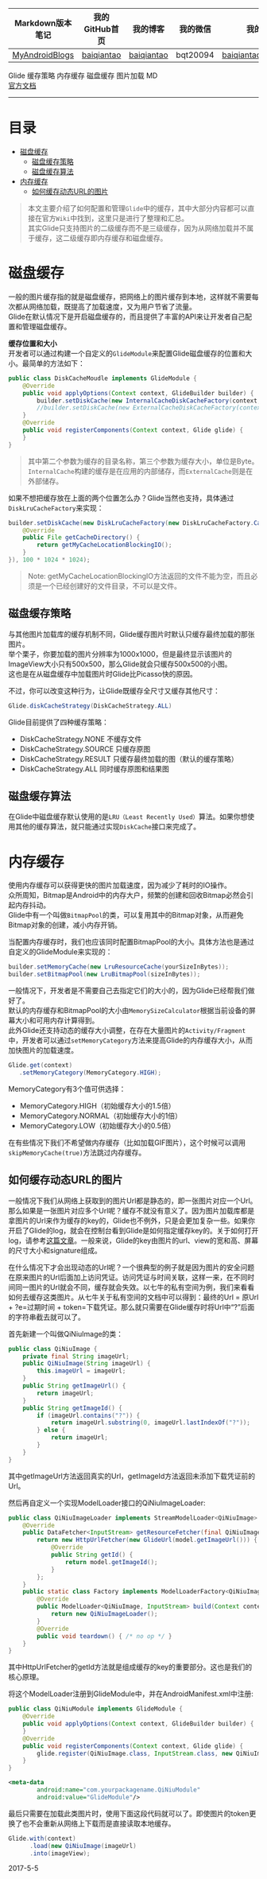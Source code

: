 | Markdown版本笔记 | 我的GitHub首页 | 我的博客 | 我的微信 | 我的邮箱 |  
| :------------: | :------------: | :------------: | :------------: | :------------: |  
| [MyAndroidBlogs][Markdown] | [baiqiantao][GitHub] | [baiqiantao][博客] | bqt20094 | baiqiantao@sina.com |  
  
[Markdown]:https://github.com/baiqiantao/MyAndroidBlogs  
[GitHub]:https://github.com/baiqiantao  
[博客]:http://www.cnblogs.com/baiqiantao/  
  
Glide 缓存策略 内存缓存 磁盘缓存 图片加载 MD    
[官方文档](https://github.com/bumptech/glide/wiki/Caching-and-Cache-Invalidation)    
***  
目录  
===  

- [磁盘缓存](#磁盘缓存)
	- [磁盘缓存策略](#磁盘缓存策略)
	- [磁盘缓存算法](#磁盘缓存算法)
- [内存缓存](#内存缓存)
	- [如何缓存动态URL的图片](#如何缓存动态url的图片)
  
> 本文主要介绍了如何配置和管理`Glide`中的缓存，其中大部分内容都可以直接在官方`Wiki`中找到，这里只是进行了整理和汇总。    
> 其实Glide只支持图片的二级缓存而不是三级缓存，因为从网络加载并不属于缓存，这二级缓存即内存缓存和磁盘缓存。    
  
# 磁盘缓存  
一般的图片缓存指的就是磁盘缓存，把网络上的图片缓存到本地，这样就不需要每次都从网络加载，既提高了加载速度，又为用户节省了流量。    
Glide在默认情况下是开启磁盘缓存的，而且提供了丰富的API来让开发者自己配置和管理磁盘缓存。  
  
**缓存位置和大小**    
开发者可以通过构建一个自定义的`GlideModule`来配置Glide磁盘缓存的位置和大小。最简单的方法如下：  
```java  
public class DiskCacheMoudle implements GlideModule {  
    @Override  
    public void applyOptions(Context context, GlideBuilder builder) {  
        builder.setDiskCache(new InternalCacheDiskCacheFactory(context, "glide_cache", 100 * 1024 * 1024));  
        //builder.setDiskCache(new ExternalCacheDiskCacheFactory(context, "glide_cache", 100 * 1024 * 1024));  
    }  
    @Override  
    public void registerComponents(Context context, Glide glide) {  
    }  
}  
```  
  
> 其中第二个参数为缓存的目录名称，第三个参数为缓存大小，单位是Byte。  
> `InternalCache`构建的缓存是在应用的内部储存，而`ExternalCache`则是在外部储存。  
  
如果不想把缓存放在上面的两个位置怎么办？Glide当然也支持，具体通过`DiskLruCacheFactory`来实现：  
```java  
builder.setDiskCache(new DiskLruCacheFactory(new DiskLruCacheFactory.CacheDirectoryGetter() {  
    @Override  
    public File getCacheDirectory() {  
        return getMyCacheLocationBlockingIO();  
    }  
}), 100 * 1024 * 1024);  
```  
  
> Note: getMyCacheLocationBlockingIO方法返回的文件不能为空，而且必须是一个已经创建好的文件目录，不可以是文件。  
  
## 磁盘缓存策略  
与其他图片加载库的缓存机制不同，Glide缓存图片时默认只缓存最终加载的那张图片。    
举个栗子，你要加载的图片分辨率为1000x1000，但是最终显示该图片的ImageView大小只有500x500，那么Glide就会只缓存500x500的小图。    
这也是在从磁盘缓存中加载图片时Glide比Picasso快的原因。    
  
不过，你可以改变这种行为，让Glide既缓存全尺寸又缓存其他尺寸：  
```java  
Glide.diskCacheStrategy(DiskCacheStrategy.ALL)  
```  
  
Glide目前提供了四种缓存策略：  
- DiskCacheStrategy.NONE  不缓存文件  
- DiskCacheStrategy.SOURCE  只缓存原图  
- DiskCacheStrategy.RESULT  只缓存最终加载的图（默认的缓存策略）  
- DiskCacheStrategy.ALL  同时缓存原图和结果图  
  
## 磁盘缓存算法  
在Glide中磁盘缓存默认使用的是`LRU（Least Recently Used）`算法。如果你想使用其他的缓存算法，就只能通过实现`DiskCache`接口来完成了。  
  
# 内存缓存  
使用内存缓存可以获得更快的图片加载速度，因为减少了耗时的IO操作。    
众所周知，Bitmap是Android中的内存大户，频繁的创建和回收Bitmap必然会引起内存抖动。    
Glide中有一个叫做`BitmapPool`的类，可以复用其中的Bitmap对象，从而避免Bitmap对象的创建，减小内存开销。  
  
当配置内存缓存时，我们也应该同时配置BitmapPool的大小。具体方法也是通过自定义的GlideModule来实现的：  
```java  
builder.setMemoryCache(new LruResourceCache(yourSizeInBytes));  
builder.setBitmapPool(new LruBitmapPool(sizeInBytes));  
```  
  
一般情况下，开发者是不需要自己去指定它们的大小的，因为Glide已经帮我们做好了。    
默认的内存缓存和BitmapPool的大小由`MemorySizeCalculator`根据当前设备的屏幕大小和可用内存计算得到。   
此外Glide还支持动态的缓存大小调整，在存在大量图片的`Activity/Fragment`中，开发者可以通过`setMemoryCategory`方法来提高Glide的内存缓存大小，从而加快图片的加载速度。  
```java  
Glide.get(context)  
   .setMemoryCategory(MemoryCategory.HIGH);  
```  
  
MemoryCategory有3个值可供选择：  
- MemoryCategory.HIGH（初始缓存大小的1.5倍）  
- MemoryCategory.NORMAL（初始缓存大小的1倍）  
- MemoryCategory.LOW（初始缓存大小的0.5倍）  
  
在有些情况下我们不希望做内存缓存（比如加载GIF图片），这个时候可以调用`skipMemoryCache(true)`方法跳过内存缓存。  
  
## 如何缓存动态URL的图片  
一般情况下我们从网络上获取到的图片Url都是静态的，即一张图片对应一个Url。那么如果是一张图片对应多个Url呢？缓存不就没有意义了。因为图片加载库都是拿图片的Url来作为缓存的key的，Glide也不例外，只是会更加复杂一些。如果你开启了Glide的log，就会在控制台看到Glide是如何指定缓存key的。关于如何打开log，请参考[这篇文章](http://www.jianshu.com/p/9bd6efca8724)。一般来说，Glide的key由图片的url、view的宽和高、屏幕的尺寸大小和signature组成。  
  
在什么情况下才会出现动态的Url呢？一个很典型的例子就是因为图片的安全问题在原来图片的Url后面加上访问凭证。访问凭证与时间关联，这样一来，在不同时间同一图片的Url就会不同，缓存就会失效。以七牛的私有空间为例，我们来看看如何去缓存这类图片。从七牛关于私有空间的文档中可以得到：最终的Url = 原Url + ?e=过期时间 + token=下载凭证。那么就只需要在Glide缓存时将Url中“?”后面的字符串截去就可以了。  
  
首先新建一个叫做QiNiuImage的类：  
```java  
public class QiNiuImage {  
    private final String imageUrl;  
    public QiNiuImage(String imageUrl) {  
        this.imageUrl = imageUrl;  
    }  
    public String getImageUrl() {  
        return imageUrl;  
    }  
    public String getImageId() {  
        if (imageUrl.contains("?")) {  
            return imageUrl.substring(0, imageUrl.lastIndexOf("?"));  
        } else {  
            return imageUrl;  
        }  
    }  
}  
```  
其中getImageUrl方法返回真实的Url，getImageId方法返回未添加下载凭证前的Url。  
  
然后再自定义一个实现ModelLoader接口的QiNiuImageLoader:  
```java  
public class QiNiuImageLoader implements StreamModelLoader<QiNiuImage> {  
    @Override  
    public DataFetcher<InputStream> getResourceFetcher(final QiNiuImage model, int width, int height) {  
        return new HttpUrlFetcher(new GlideUrl(model.getImageUrl())) {  
            @Override  
            public String getId() {  
                return model.getImageId();  
            }  
        };  
    }  
    public static class Factory implements ModelLoaderFactory<QiNiuImage, InputStream> {  
        @Override  
        public ModelLoader<QiNiuImage, InputStream> build(Context context, GenericLoaderFactory factories) {  
            return new QiNiuImageLoader();  
        }  
        @Override  
        public void teardown() { /* no op */ }  
    }  
}  
```  
其中HttpUrlFetcher的getId方法就是组成缓存的key的重要部分。这也是我们的核心原理。  
  
将这个ModelLoader注册到GlideModule中，并在AndroidManifest.xml中注册:  
```java  
public class QiNiuModule implements GlideModule {  
    @Override  
    public void applyOptions(Context context, GlideBuilder builder) {  
    }  
    @Override  
    public void registerComponents(Context context, Glide glide) {  
        glide.register(QiNiuImage.class, InputStream.class, new QiNiuImageLoader.Factory());  
    }  
}  
```  
```xml  
<meta-data  
        android:name="com.yourpackagename.QiNiuModule"  
        android:value="GlideModule"/>  
```  
  
最后只需要在加载此类图片时，使用下面这段代码就可以了。即使图片的token更换了也不会重新从网络上下载而是直接读取本地缓存。  
```java  
Glide.with(context)  
      .load(new QiNiuImage(imageUrl)  
      .into(imageView);  
```  
2017-5-5  
